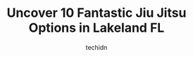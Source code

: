 ---
layout: ampstory
image: https://i0.wp.com/www.depkes.org/wp-content/uploads/2023/06/jiu-jitsu-0-in-lakeland-fl-1685846354.jpeg?resize=640,853
author: techidn
featured: false
description: Discover the impressive array of Jiu Jitsu options in Lakeland FL, where you can find 10 of the largest Jiu Jitsu establishments in the area. From renowned classics to hidden gems, Lakeland 
title: Uncover 10 Fantastic Jiu Jitsu Options in Lakeland FL
cover:
   title: Uncover 10 Fantastic Jiu Jitsu Options in Lakeland FL
   subtitle: Rickpate
   background: https://www.depkes.org/wp-content/uploads/2023/06/jiu-jitsu-0-in-lakeland-fl-1685846354.jpeg

pages: 
 - layout: thirds
   top: <h1>#1 Carlson Gracie Lakeland</h1>
   bottom: "<p>This gym has been great to us. Definitely happy to be part of this growing establishment. Coach Mark and is Remarkable when training the youth. He definitely knows how to</p>"
   background: https://www.depkes.org/wp-content/uploads/2023/06/jiu-jitsu-1-in-lakeland-fl-1685846355.jpeg
   backgroundblur: true
 - layout: thirds
   top: <h1>#2 Fabio Novaes Brazilian Jiu-Jitsu</h1>
   bottom: "<p>Absolutely love training here. Ive trained in so many gyms across the US and even internationally, and Fabio brings the best culture, best technique, and best energy to </p>"
   background: https://www.depkes.org/wp-content/uploads/2023/06/jiu-jitsu-2-in-lakeland-fl-1685846355.jpeg
   cta:
      link: https://www.depkes.org/blog/uncover-10-fantastic-jiu-jitsu-options-in-lakeland-fl/
      text: Uncover 10 Fantastic Jiu Jitsu Options in Lakeland FL
 - layout: thirds
   top: <h1>#3 Karate Beyond by Master Choe</h1>
   bottom: "<p>4124 Florida Ave S, Lakeland, FL 33813, United States</p>"
   background: https://www.depkes.org/wp-content/uploads/2023/06/jiu-jitsu-3-in-lakeland-fl-1685846356.jpeg
   cta:
      link: https://www.depkes.org/blog/uncover-10-fantastic-jiu-jitsu-options-in-lakeland-fl/
      text: Uncover 10 Fantastic Jiu Jitsu Options in Lakeland FL
 - layout: thirds
   top: <h1>#4 Champions Mixed Martial Arts</h1>
   bottom: "<p>8220 US Hwy 98 N, Lakeland, FL 33810, United States</p>"
   background: https://images.unsplash.com/photo-1509114397022-ed747cca3f65?ixlib=rb-4.0.3&ixid=MnwxMjA3fDB8MHxwaG90by1wYWdlfHx8fGVufDB8fHx8&auto=format&fit=crop&w=640&h=853&q=80
   cta:
      link: https://www.depkes.org/blog/uncover-10-fantastic-jiu-jitsu-options-in-lakeland-fl/
      text: Uncover 10 Fantastic Jiu Jitsu Options in Lakeland FL
 - layout: thirds
   top: <h1>#5 Carlson Gracie Plant City / Cross Guard Fitness</h1>
   bottom: "<p>109 E Reynolds St, Plant City, FL 33563, United States</p>"
   background: https://images.unsplash.com/photo-1522441815192-d9f04eb0615c?ixlib=rb-4.0.3&ixid=MnwxMjA3fDB8MHxwaG90by1wYWdlfHx8fGVufDB8fHx8&auto=format&fit=crop&w=640&h=853&q=80
   cta:
      link: https://www.depkes.org/blog/uncover-10-fantastic-jiu-jitsu-options-in-lakeland-fl/
      text: Uncover 10 Fantastic Jiu Jitsu Options in Lakeland FL
 - layout: thirds
   top: <h1>#6 Warrior Combat and Fitness Academy</h1>
   bottom: "<p>3621 Century Blvd, Lakeland, FL 33811, United States</p>"
   background: https://images.unsplash.com/photo-1609083590460-7b8cc0ca65f8?ixlib=rb-4.0.3&ixid=MnwxMjA3fDB8MHxwaG90by1wYWdlfHx8fGVufDB8fHx8&auto=format&fit=crop&w=640&h=853&q=80
   cta:
      link: https://www.depkes.org/blog/uncover-10-fantastic-jiu-jitsu-options-in-lakeland-fl/
      text: Uncover 10 Fantastic Jiu Jitsu Options in Lakeland FL
 - layout: thirds
   top: <h1>#7 Winter Haven Brazilian Jiu-Jitsu</h1>
   bottom: "<p>2746 Recker Hwy, Winter Haven, FL 33880, United States</p>"
   background: https://images.unsplash.com/photo-1561679660-d00ee1e0dc8e?ixlib=rb-4.0.3&ixid=MnwxMjA3fDB8MHxwaG90by1wYWdlfHx8fGVufDB8fHx8&auto=format&fit=crop&w=640&h=853&q=80
   cta:
      link: https://www.depkes.org/blog/uncover-10-fantastic-jiu-jitsu-options-in-lakeland-fl/
      text: Uncover 10 Fantastic Jiu Jitsu Options in Lakeland FL
 - layout: thirds
   middle: Continue reading...
   background: https://images.unsplash.com/photo-1557672172-298e090bd0f1?ixlib=rb-4.0.3&ixid=MnwxMjA3fDB8MHxwaG90by1wYWdlfHx8fGVufDB8fHx8&auto=format&fit=crop&w=640&h=853&q=80
   cta:
      link: https://www.depkes.org/blog/uncover-10-fantastic-jiu-jitsu-options-in-lakeland-fl/
      text: Uncover 10 Fantastic Jiu Jitsu Options in Lakeland FL
      
---